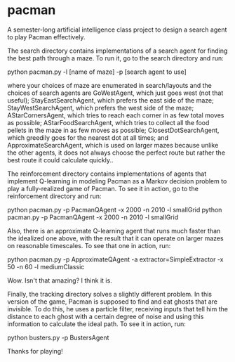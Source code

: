 pacman
======

A semester-long artificial intelligence class project to design a search agent to play Pacman effectively.

The search directory contains implementations of a search agent for finding the best path through a maze. To run it, go to the search directory and run:

python pacman.py -l [name of maze] -p [search agent to use]

where your choices of maze are enumerated in search/layouts and the choices of search agents are GoWestAgent, which just goes west (not that useful); StayEastSearchAgent, which prefers the east side of the maze; StayWestSearchAgent, which prefers the west side of the maze; AStarCornersAgent, which tries to reach each corner in as few total moves as possible; AStarFoodSearchAgent, which tries to collect all the food pellets in the maze in as few moves as possible; ClosestDotSearchAgent, which greedily goes for the nearest dot at all times; and ApproximateSearchAgent, which is used on larger mazes because unlike the other agents, it does not always choose the perfect route but rather the best route it could calculate quickly..


The reinforcement directory contains implementations of agents that implement Q-learning in modeling Pacman as a Markov decision problem to play a fully-realized game of Pacman. To see it in action, go to the reinforcement directory and run: 

python pacman.py -p PacmanQAgent -x 2000 -n 2010 -l smallGrid python pacman.py -p PacmanQAgent -x 2000 -n 2010 -l smallGrid 

Also, there is an approximate Q-learning agent that runs much faster than the idealized one above, with the result that it can operate on larger mazes on reasonable timescales. To see that one in action, run: 

python pacman.py -p ApproximateQAgent -a extractor=SimpleExtractor -x 50 -n 60 -l mediumClassic 

Wow. Isn't that amazing? I think it is.


Finally, the tracking directory solves a slightly different problem. In this version of the game, Pacman is supposed to find and eat ghosts that are invisible. To do this, he uses a particle filter, receiving inputs that tell him the distance to each ghost with a certain degree of noise and using this information to calculate the ideal path. To see it in action, run:

python busters.py -p BustersAgent

Thanks for playing!